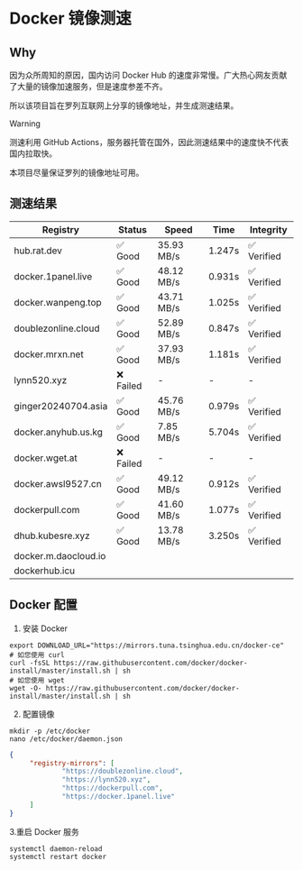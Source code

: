 # Docker 镜像测速

## Why

因为众所周知的原因，国内访问 Docker Hub 的速度非常慢。广大热心网友贡献了大量的镜像加速服务，但是速度参差不齐。


所以该项目旨在罗列互联网上分享的镜像地址，并生成测速结果。

> [!WARNING]
> 测速利用 GitHub Actions，服务器托管在国外，因此测速结果中的速度快不代表国内拉取快。
>

本项目尽量保证罗列的镜像地址可用。

## 测速结果

| Registry | Status | Speed | Time | Integrity |
|----------|--------|-------|------|-----------|
| hub.rat.dev | ✅ Good | 35.93 MB/s | 1.247s | ✅ Verified |
| docker.1panel.live | ✅ Good | 48.12 MB/s | 0.931s | ✅ Verified |
| docker.wanpeng.top | ✅ Good | 43.71 MB/s | 1.025s | ✅ Verified |
| doublezonline.cloud | ✅ Good | 52.89 MB/s | 0.847s | ✅ Verified |
| docker.mrxn.net | ✅ Good | 37.93 MB/s | 1.181s | ✅ Verified |
| lynn520.xyz | ❌ Failed | - | - | - |
| ginger20240704.asia | ✅ Good | 45.76 MB/s | 0.979s | ✅ Verified |
| docker.anyhub.us.kg | ✅ Good | 7.85 MB/s | 5.704s | ✅ Verified |
| docker.wget.at | ❌ Failed | - | - | - |
| docker.awsl9527.cn | ✅ Good | 49.12 MB/s | 0.912s | ✅ Verified |
| dockerpull.com | ✅ Good | 41.60 MB/s | 1.077s | ✅ Verified |
| dhub.kubesre.xyz | ✅ Good | 13.78 MB/s | 3.250s | ✅ Verified |
| docker.m.daocloud.io|  |  |  |  |
| dockerhub.icu|  |  |  |  |

## Docker 配置

1. 安装 Docker
```shell
export DOWNLOAD_URL="https://mirrors.tuna.tsinghua.edu.cn/docker-ce"
# 如您使用 curl
curl -fsSL https://raw.githubusercontent.com/docker/docker-install/master/install.sh | sh
# 如您使用 wget
wget -O- https://raw.githubusercontent.com/docker/docker-install/master/install.sh | sh
```

2. 配置镜像

```shell
mkdir -p /etc/docker
nano /etc/docker/daemon.json
```

```json
{
     "registry-mirrors": [
             "https://doublezonline.cloud",
             "https://lynn520.xyz",
             "https://dockerpull.com",
             "https://docker.1panel.live"
     ]
}
```

 3.重启 Docker 服务
```shell
systemctl daemon-reload
systemctl restart docker
```
